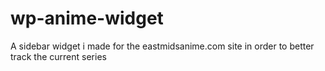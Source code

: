 wp-anime-widget
===============

A sidebar widget i made for the eastmidsanime.com site in order to better track the current series
